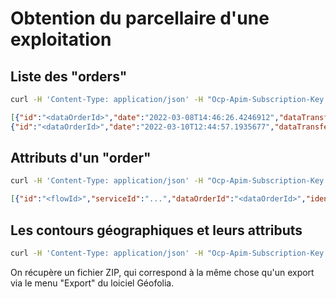 # Obtention du parcellaire d'une exploitation

## Liste des "orders"

```bash
curl -H 'Content-Type: application/json' -H "Ocp-Apim-Subscription-Key: $GEOFOLIA_SUBSCRIPTION_KEY" -H "Authorization: Bearer $GEOFOLIA_TOKEN" --get -d "serviceCode=$SERVICE_CODE" $GEOFOLIA_API_URL_V1/data-orders
```

```json
[{"id":"<dataOrderId>","date":"2022-03-08T14:46:26.4246912","dataTransfertId":"4b7df4af-e25c-4828-9d6d-6a6887b42641","dataFilter":null},
{"id":"<dataOrderId>","date":"2022-03-10T12:44:57.1935677","dataTransfertId":"4b7df4af-e25c-4828-9d6d-6a6887b42641","dataFilter":null}]
```

## Attributs d'un "order"

```bash
curl -H 'Content-Type: application/json' -H "Ocp-Apim-Subscription-Key: $GEOFOLIA_SUBSCRIPTION_KEY" -H "Authorization: Bearer $GEOFOLIA_TOKEN" --get -d "serviceCode=$SERVICE_CODE" -d "dataOrderId=<dataOrderId>" $GEOFOLIA_API_URL_V1/flow-attributes
```

```json
[{"id":"<flowId>","serviceId":"...","dataOrderId":"<dataOrderId>","identificationCodes":["..."],"creationTimeStamp":"2022-03-08T14:46:55.3174209","lastAccessTimeStamp":null,"fileName":"D�mo Organisme FAH (France)_Parcelles et Interventions (ZIP)_20220308154647.zip","fileSize":7431}]
```

## Les contours géographiques et leurs attributs

```bash
curl -H 'Content-Type: application/json' -H "Ocp-Apim-Subscription-Key: $GEOFOLIA_SUBSCRIPTION_KEY" -H "Authorization: Bearer $GEOFOLIA_TOKEN" --get -d "serviceCode=$SERVICE_CODE" $GEOFOLIA_API_URL_V1/flows/<flowId> --output <fileName>
```

On récupère un fichier ZIP, qui correspond à la même chose qu'un export via le menu "Export" du loiciel Géofolia.
